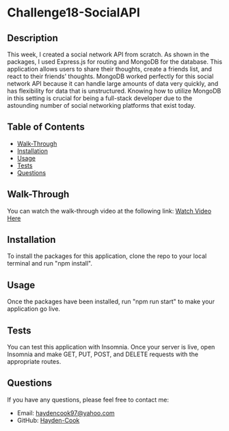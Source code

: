 # Challenge18-SocialAPI

## Description
This week, I created a social network API from scratch. As shown in the packages, I used Express.js for routing and MongoDB for the database. This application allows users to share their thoughts, create a friends list, and react to their friends' thoughts. MongoDB worked perfectly for this social network API because it can handle large amounts of data very quickly, and has flexibility for data that is unstructured. Knowing how to utilize MongoDB in this setting is crucial for being a full-stack developer due to the astounding number of social networking platforms that exist today. 

## Table of Contents
- [Walk-Through](#walk-through)
- [Installation](#installation)
- [Usage](#usage)
- [Tests](#tests)
- [Questions](#questions)

## Walk-Through
You can watch the walk-through video at the following link: [Watch Video Here](https://drive.google.com/file/d/1kN05McFGPPbX2l36HYGSUM80E4vUD42I/view)

## Installation
To install the packages for this application, clone the repo to your local terminal and run "npm install".

## Usage
Once the packages have been installed, run "npm run start" to make your application go live.

## Tests
You can test this application with Insomnia. Once your server is live, open Insomnia and make GET, PUT, POST, and DELETE requests with the appropriate routes.

## Questions
If you have any questions, please feel free to contact me:
  - Email: [haydencook97@yahoo.com](mailto:haydencook97@yahoo.com)
  - GitHub: [Hayden-Cook](https://github.com/Hayden-Cook)
